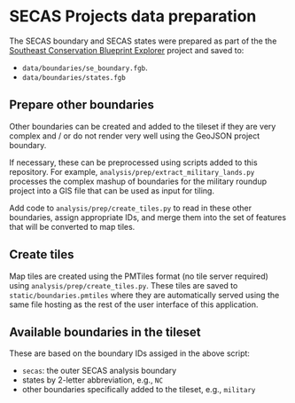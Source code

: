 # SECAS Projects data preparation

The SECAS boundary and SECAS states were prepared as part of the the
[Southeast Conservation Blueprint Explorer](https://github.com/astutespruce/secas-blueprint)
project and saved to:

- `data/boundaries/se_boundary.fgb`.
- `data/boundaries/states.fgb`

## Prepare other boundaries

Other boundaries can be created and added to the tileset if they are very
complex and / or do not render very well using the GeoJSON project boundary.

If necessary, these can be preprocessed using scripts added to this repository.
For example, `analysis/prep/extract_military_lands.py` processes the complex
mashup of boundaries for the military roundup project into a GIS file that can
be used as input for tiling.

Add code to `analysis/prep/create_tiles.py` to read in these other boundaries,
assign appropriate IDs, and merge them into the set of features that will be
converted to map tiles.

## Create tiles

Map tiles are created using the PMTiles format (no tile server required) using
`analysis/prep/create_tiles.py`. These tiles are saved to
`static/boundaries.pmtiles` where they are automatically served using the same
file hosting as the rest of the user interface of this application.

## Available boundaries in the tileset

These are based on the boundary IDs assiged in the above script:

- `secas`: the outer SECAS analysis boundary
- states by 2-letter abbreviation, e.g., `NC`
- other boundaries specifically added to the tileset, e.g., `military`
